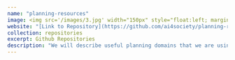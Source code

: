 ```yaml
---
name: "planning-resources"
image: <img src='/images/3.jpg' width="150px" style="float:left; margin:0px 10px 0px 0px;">
website: "[Link to Repository](https://github.com/ai4society/planning-resources)"
collection: repositories
excerpt: Github Repositories
description: "We will describe useful planning domains that we are using or have created to promote research and teaching."  
---
```


